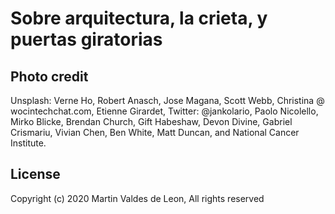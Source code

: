 # Sobre arquitectura, la crieta, y puertas giratorias

## Photo credit

Unsplash: Verne Ho, Robert Anasch, Jose Magana, Scott Webb, Christina @ wocintechchat.com, Etienne Girardet, Twitter: @jankolario, Paolo Nicolello, Mirko Blicke, Brendan Church, Gift Habeshaw, Devon Divine, Gabriel Crismariu, Vivian Chen, Ben White, Matt Duncan, and National Cancer Institute.

## License

Copyright (c) 2020 Martin Valdes de Leon, All rights reserved
